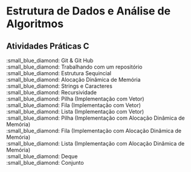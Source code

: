 
# Estrutura de Dados e Análise de Algoritmos 
<h2> Atividades Práticas C </h2>
:small_blue_diamond: Git & Git Hub <br>
:small_blue_diamond: Trabalhando com um repositório <br>
:small_blue_diamond: Estrutura Sequincial <br>
:small_blue_diamond: Alocação Dinâmica de Memória <br>
:small_blue_diamond: Strings e Caracteres <br>
:small_blue_diamond: Recursividade <br>
:small_blue_diamond: Pilha (Implementação com Vetor)<br>
:small_blue_diamond: Fila  (Implementação com Vetor)<br>
:small_blue_diamond: Lista (Implementação com Vetor)<br>
:small_blue_diamond: Pilha (Implementação com Alocação Dinâmica de Memória) <br>
:small_blue_diamond: Fila  (Implementação com Alocação Dinâmica de Memória)<br>
:small_blue_diamond: Lista  (Implementação com Alocação Dinâmica de Memória)<br>
:small_blue_diamond: Deque  <br>
:small_blue_diamond: Conjunto  <br>

